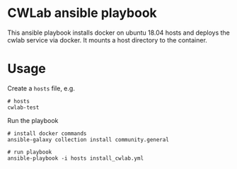 # CWLab ansible playbook

This ansible playbook installs docker on ubuntu 18.04 hosts and deploys the cwlab service via
docker. It mounts a host directory to the container.

# Usage

Create a `hosts` file, e.g.

```
# hosts
cwlab-test
```

Run the playbook

```
# install docker commands
ansible-galaxy collection install community.general

# run playbook
ansible-playbook -i hosts install_cwlab.yml
```
